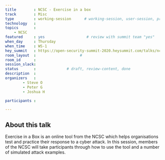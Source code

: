 ```yaml
---
title        : NCSC - Exercise in a box
track        : Misc
type         : working-session      # working-session, user-session, product-session
technology   :
topics       :
    - NCSC
featured     : yes                   # review with summit team "yes"
when_day     : Thursday
when_time    : WS-1
hey_summit   : https://open-security-summit-2020.heysummit.com/talks/ncsc-exercise-in-a-box/
room_layout  :                    #
room_id      :
session_slack: 
status       :              # draft, review-content, done
description  :
organizers   : 
        - Steve O
        - Peter G
        - Joshua H

participants :

---
```


## About this talk

Exercise in a Box is an online tool from the NCSC which helps organisations test and practice their response to a cyber attack. In this session, members of the NCSC will take participants through how to use the tool and a number of simulated attack examples.
